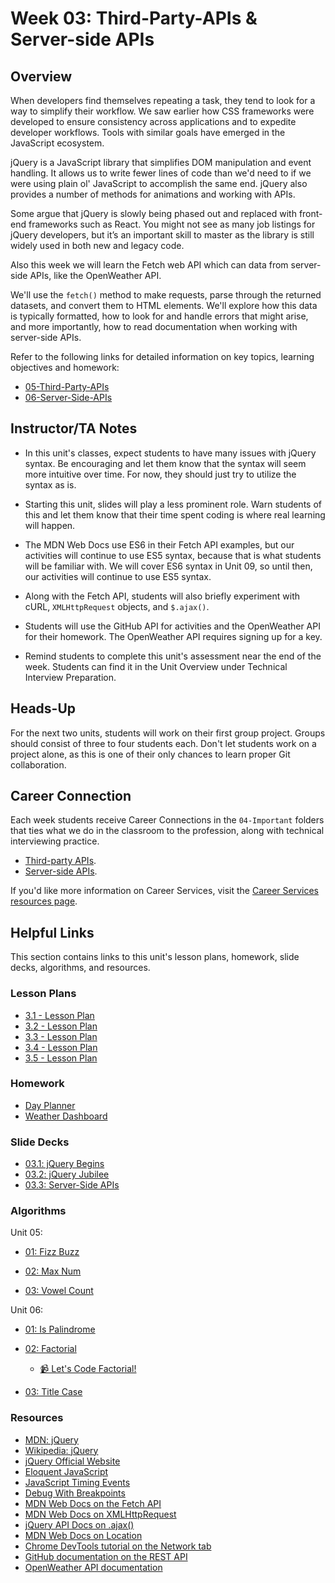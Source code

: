 # Week 03: Third-Party-APIs & Server-side APIs

## Overview

When developers find themselves repeating a task, they tend to look for a way to simplify their workflow. We saw earlier how CSS frameworks were developed to ensure consistency across applications and to expedite developer workflows. Tools with similar goals have emerged in the JavaScript ecosystem. 

jQuery is a JavaScript library that simplifies DOM manipulation and event handling. It allows us to write fewer lines of code than we'd need to if we were using plain ol' JavaScript to accomplish the same end. jQuery also provides a number of methods for animations and working with APIs.

Some argue that jQuery is slowly being phased out and replaced with front-end frameworks such as React. You might not see as many job listings for jQuery developers, but it’s an important skill to master as the library is still widely used in both new and legacy code. 

Also this week we will learn the Fetch web API which can data from server-side APIs, like the OpenWeather API.

We'll use the `fetch()` method to make requests, parse through the returned datasets, and convert them to HTML elements. We'll explore how this data is typically formatted, how to look for and handle errors that might arise, and more importantly, how to read documentation when working with server-side APIs.

Refer to the following links for detailed information on key topics, learning objectives and homework:

* [05-Third-Party-APIs](../../../01-Class-Content/05-Third-Party-APIs/README.md)
* [06-Server-Side-APIs](../../../01-Class-Content/06-Server-Side-APIs/README.md)

## Instructor/TA Notes

* In this unit's classes, expect students to have many issues with jQuery syntax. Be encouraging and let them know that the syntax will seem more intuitive over time. For now, they should just try to utilize the syntax as is.

* Starting this unit, slides will play a less prominent role. Warn students of this and let them know that their time spent coding is where real learning will happen.

* The MDN Web Docs use ES6 in their Fetch API examples, but our activities will continue to use ES5 syntax, because that is what students will be familiar with. We will cover ES6 syntax in Unit 09, so until then, our activities will continue to use ES5 syntax.

* Along with the Fetch API, students will also briefly experiment with cURL, `XMLHttpRequest` objects, and `$.ajax()`.

* Students will use the GitHub API for activities and the OpenWeather API for their homework. The OpenWeather API requires signing up for a key.

* Remind students to complete this unit's assessment near the end of the week. Students can find it in the Unit Overview under Technical Interview Preparation.

## Heads-Up

For the next two units, students will work on their first group project. Groups should consist of three to four students each. Don't let students work on a project alone, as this is one of their only chances to learn proper Git collaboration.

## Career Connection

Each week students receive Career Connections in the `04-Important` folders that ties what we do in the classroom to the profession, along with technical interviewing practice.

* [Third-party APIs](../../../01-Class-Content/05-Third-Party-APIs/04-Important/CAREER-CONNECTION.md).
* [Server-side APIs](../../../01-Class-Content/06-Server-Side-APIs/04-Career-Connection/README.md).

If you'd like more information on Career Services, visit the [Career Services resources page](http://bit.ly/CodingCS).

## Helpful Links

This section contains links to this unit's lesson plans, homework, slide decks, algorithms, and resources.
### Lesson Plans

* [3.1 - Lesson Plan](01-Day/01-Day-LessonPlan.md)
* [3.2 - Lesson Plan](02-Day/02-Day-LessonPlan.md)
* [3.3 - Lesson Plan](03-Day/03-Day-LessonPlan.md)
* [3.4 - Lesson Plan](04-Day/04-Day-LessonPlan.md)
* [3.5 - Lesson Plan](05-Day/05-Day-LessonPlan.md)

### Homework 

* [Day Planner](../../../01-Class-Content/05-Third-Party-APIs/02-Homework)
* [Weather Dashboard](../../../01-Class-Content/06-Server-Side-APIs/02-Homework)

### Slide Decks

* [03.1: jQuery Begins](https://docs.google.com/presentation/d/1NBt77MEEZDhJS9_mYzqgaSLQs8eQNHnd1ay38bKlnHI/edit?usp=sharing)
* [03.2: jQuery Jubilee](https://docs.google.com/presentation/d/1OLol2xQemLl4uhvtKg7J3qx6hL4v59UTT9uRxlvfHNs/edit?usp=sharing)
* [03.3: Server-Side APIs](https://docs.google.com/presentation/d/1tL0nVHEJVeR5Bi1C1bDBUAOY2ncW9ySReklGIAzaRms/edit?usp=sharing)

### Algorithms

Unit 05:

* [01: Fizz Buzz](../../../01-Class-Content/05-Third-Party-APIs/03-Algorithms/01-fizz-buzz)

* [02: Max Num](../../../01-Class-Content/05-Third-Party-APIs/03-Algorithms/02-max-num)

* [03: Vowel Count](../../../01-Class-Content/05-Third-Party-APIs/03-Algorithms/03-vowel-count)

Unit 06:


* [01: Is Palindrome](../../../01-Class-Content/06-Server-Side-APIs/03-Algorithms/01-is-palindrome)

* [02: Factorial](./03-Algorithms/02-factorial)

  * [📹 Let's Code Factorial!](https://2u-20.wistia.com/medias/gnyfobes5c)

* [03: Title Case](../../../01-Class-Content/06-Server-Side-APIs/03-Algorithms/03-title-case)

### Resources

* [MDN: jQuery](https://developer.mozilla.org/en-US/docs/Glossary/jQuery)
* [Wikipedia: jQuery](https://en.wikipedia.org/wiki/JQuery)
* [jQuery Official Website](https://jquery.com/)
* [Eloquent JavaScript](http://eloquentjavascript.net/)
* [JavaScript Timing Events](http://www.w3schools.com/js/js_timing.asp)
* [Debug With Breakpoints](https://developers.google.com/web/tools/chrome-devtools/debug/breakpoints/?hl=en)
* [MDN Web Docs on the Fetch API](https://developer.mozilla.org/en-US/docs/Web/API/Fetch_API/Using_Fetch)
* [MDN Web Docs on XMLHttpRequest](https://developer.mozilla.org/en-US/docs/Web/API/XMLHttpRequest)
* [jQuery API Docs on .ajax()](https://api.jquery.com/jquery.ajax/)
* [MDN Web Docs on Location](https://developer.mozilla.org/en-US/docs/Web/API/Location)
* [Chrome DevTools tutorial on the Network tab](https://developers.google.com/web/tools/chrome-devtools/network)
* [GitHub documentation on the REST API](https://docs.github.com/en/rest/reference)
* [OpenWeather API documentation](https://openweathermap.org/api)
